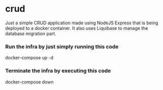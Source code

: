 # crud

Just a simple CRUD application made using NodeJS Express that is being deployed to a docker container. It also uses Liquibase to manage the database migration part. 

### Run the infra by just simply running this code

docker-compose up -d

### Terminate the infra by executing this code

docker-compose down